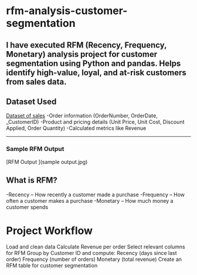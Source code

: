 # rfm-analysis-customer-segmentation
I have executed RFM (Recency, Frequency, Monetary) analysis project for customer segmentation using Python and pandas. Helps identify high-value, loyal, and at-risk customers from sales data.
---

## Dataset Used
[Dataset of sales](sales_data.csv)
-Order information (OrderNumber, OrderDate, _CustomerID)
-Product and pricing details (Unit Price, Unit Cost, Discount Applied, Order Quantity)
-Calculated metrics like Revenue

---
###  Sample RFM Output
[RFM Output ](sample output.jpg)
## What is RFM?
-Recency – How recently a customer made a purchase
-Frequency – How often a customer makes a purchase
-Monetary – How much money a customer spends

# Project Workflow
Load and clean data
Calculate Revenue per order
Select relevant columns for RFM
Group by Customer ID and compute:
Recency (days since last order)
Frequency (number of orders)
Monetary (total revenue)
Create an RFM table for customer segmentation

